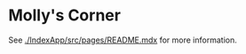 # Molly's Corner

See [./IndexApp/src/pages/README.mdx](./IndexApp/src/pages/README.mdx) for more
information.
